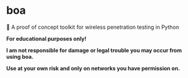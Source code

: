 # boa
:snake: A proof of concept toolkit for wireless penetration testing in Python 

**For educational purposes only!**

**I am not responsible for damage or legal trouble you may occur from using boa.**

**Use at your own risk and only on networks you have permission on.**
